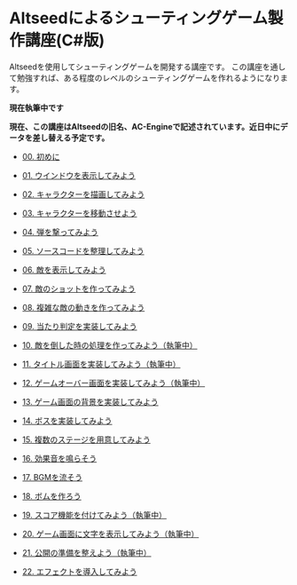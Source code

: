 ﻿
# Altseedによるシューティングゲーム製作講座(C#版)

Altseedを使用してシューティングゲームを開発する講座です。
この講座を通して勉強すれば、ある程度のレベルのシューティングゲームを作れるようになります。

**現在執筆中です**

**現在、この講座はAltseedの旧名、AC-Engineで記述されています。近日中にデータを差し替える予定です。**

* [00. 初めに](00.md)

* [01. ウインドウを表示してみよう](01.md)

* [02. キャラクターを描画してみよう](02.md)

* [03. キャラクターを移動させよう](03.md)

* [04. 弾を撃ってみよう](04.md)

* [05. ソースコードを整理してみよう](05.md)

* [06. 敵を表示してみよう](06.md)

* [07. 敵のショットを作ってみよう](07.md)

* [08. 複雑な敵の動きを作ってみよう](08.md)

* [09. 当たり判定を実装してみよう](09.md)

* [10. 敵を倒した時の処理を作ってみよう（執筆中）](10.md)

* [11. タイトル画面を実装してみよう（執筆中）](11.md)

* [12. ゲームオーバー画面を実装してみよう（執筆中）](12.md)

* [13. ゲーム画面の背景を実装してみよう](13.md)

* [14. ボスを実装してみよう](14.md)

* [15. 複数のステージを用意してみよう](15.md)

* [16. 効果音を鳴らそう](16.md)

* [17. BGMを流そう](17.md)

* [18. ボムを作ろう](18.md)

* [19. スコア機能を付けてみよう（執筆中）](19.md)

* [20. ゲーム画面に文字を表示してみよう（執筆中）](20.md)

* [21. 公開の準備を整えよう（執筆中）](21.md)

* [22. エフェクトを導入してみよう](22.md)


